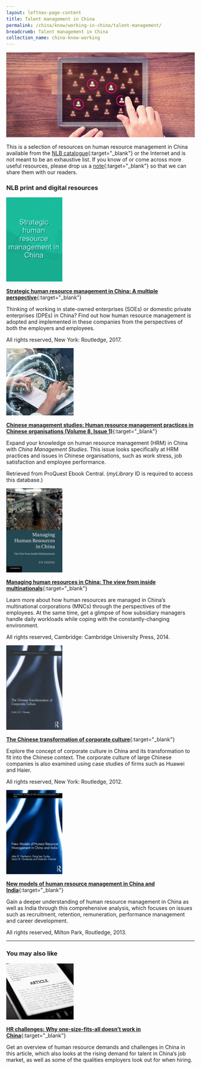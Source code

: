 ```yaml
---
layout: leftnav-page-content
title: Talent management in China
permalink: /china/know/working-in-china/talent-management/
breadcrumb: Talent management in China
collection_name: china-know-working
---
```


<img src="\images\china-working\talent-management.jpg" alt="talent management" style="width:800px;" />

This is a selection of resources on human resource management in China available from the [NLB catalogue](http://catalogue.nlb.gov.sg/){:target="_blank"} or the Internet and is not meant to be an exhaustive list. If you know of or come across more useful resources, please drop us a [note](mailto:ref@nlb.gov.sg){:target="_blank"} so that we can share them with our readers.

### **NLB print and digital resources**

<img src="/images/book-covers/Strategic-human-resource-management-in-China.png" style="width:150px;" />

[**Strategic human resource management in China: A multiple perspective**](http://eservice.nlb.gov.sg/item_holding.aspx?bid=202776778){:target="_blank"}

Thinking of working in state-owned enterprises (SOEs) or domestic private enterprises (DPEs) in China? Find out how human resource management is adopted and implemented in these companies from the perspectives of both the employers and employees.

All rights reserved, New York: Routledge, 2017.

<img src="/images/resources/Database 2.jpg" style="width:180px;" />

[**Chinese management studies: Human resource management practices in Chinese organisations (Volume 8, Issue 1)**](http://eresources.nlb.gov.sg/Main/Browse?startsWith=P){:target="_blank"}

Expand your knowledge on human resource management (HRM) in China with *China Management Studies*. This issue looks specifically at HRM practices and issues in Chinese organisations, such as work stress, job satisfaction and employee performance.

Retrieved from ProQuest Ebook Central. (*myLibrary* ID is required to access this database.)

<img src="/images/book-covers/Managing-human-resources-in-China.jpg" style="width:150px;" />

[**Managing human resources in China: The view from inside multinationals**](http://eservice.nlb.gov.sg/item_holding.aspx?bid=202119388){:target="_blank"}

Learn more about how human resources are managed in China’s multinational corporations (MNCs) through the perspectives of the employees. At the same time, get a glimpse of how subsidiary managers handle daily workloads while coping with the constantly-changing environment.

All rights reserved, Cambridge: Cambridge University Press, 2014.

<img src="/images/book-covers/The-Chinese-transformation-of-corporate-culture.jpg" style="width:150px;" />

[**The Chinese transformation of corporate culture**](http://eservice.nlb.gov.sg/item_holding.aspx?bid=14449674){:target="_blank"}

Explore the concept of corporate culture in China and its transformation to fit into the Chinese context. The corporate culture of large Chinese companies is also examined using case studies of firms such as Huawei and Haier.

All rights reserved, New York: Routledge, 2012.

<img src="/images/book-covers/New-models-of-human-resource-management-in-China-and-India.jpg" style="width:150px;" />

[**New models of human resource management in China and India**](http://eservice.nlb.gov.sg/item_holding.aspx?bid=14602166){:target="_blank"}

Gain a deeper understanding of human resource management in China as well as India through this comprehensive analysis, which focuses on issues such as recruitment, retention, remuneration, performance management and career development.

All rights reserved, Milton Park, Routledge, 2013.

---

### **You may also like**

<img src="/images/resources/Article 3.jpg" style="width:180px;" />

[**HR challenges: Why one-size-fits-all doesn’t work in China**](https://www.forbes.com/sites/winternie/2015/06/01/hr-challenges-why-one-size-fits-all-doesnt-work-in-china/#2b651a725337){:target="_blank"}

Get an overview of human resource demands and challenges in China in this article, which also looks at the rising demand for talent in China’s job market, as well as some of the qualities employers look out for when hiring.